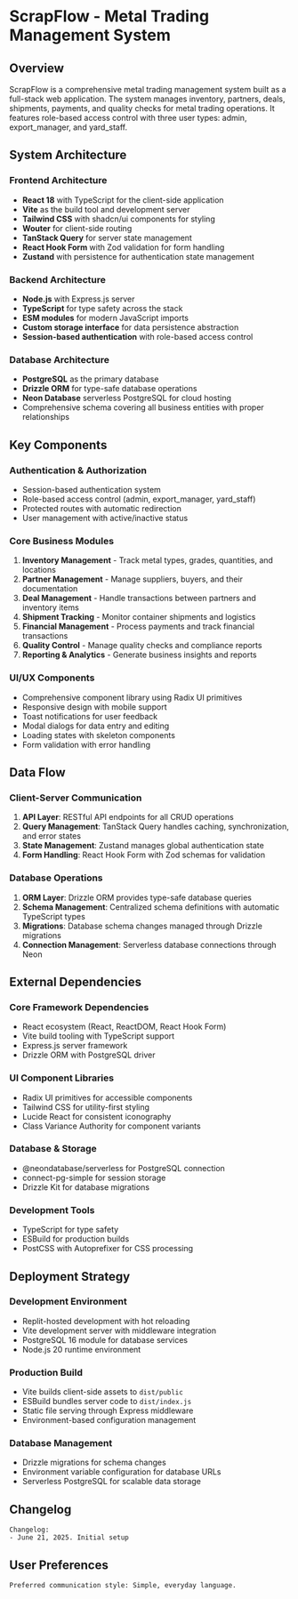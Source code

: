 # ScrapFlow - Metal Trading Management System

## Overview

ScrapFlow is a comprehensive metal trading management system built as a full-stack web application. The system manages inventory, partners, deals, shipments, payments, and quality checks for metal trading operations. It features role-based access control with three user types: admin, export_manager, and yard_staff.

## System Architecture

### Frontend Architecture
- **React 18** with TypeScript for the client-side application
- **Vite** as the build tool and development server
- **Tailwind CSS** with shadcn/ui components for styling
- **Wouter** for client-side routing
- **TanStack Query** for server state management
- **React Hook Form** with Zod validation for form handling
- **Zustand** with persistence for authentication state management

### Backend Architecture
- **Node.js** with Express.js server
- **TypeScript** for type safety across the stack
- **ESM modules** for modern JavaScript imports
- **Custom storage interface** for data persistence abstraction
- **Session-based authentication** with role-based access control

### Database Architecture
- **PostgreSQL** as the primary database
- **Drizzle ORM** for type-safe database operations
- **Neon Database** serverless PostgreSQL for cloud hosting
- Comprehensive schema covering all business entities with proper relationships

## Key Components

### Authentication & Authorization
- Session-based authentication system
- Role-based access control (admin, export_manager, yard_staff)
- Protected routes with automatic redirection
- User management with active/inactive status

### Core Business Modules
1. **Inventory Management** - Track metal types, grades, quantities, and locations
2. **Partner Management** - Manage suppliers, buyers, and their documentation
3. **Deal Management** - Handle transactions between partners and inventory items
4. **Shipment Tracking** - Monitor container shipments and logistics
5. **Financial Management** - Process payments and track financial transactions
6. **Quality Control** - Manage quality checks and compliance reports
7. **Reporting & Analytics** - Generate business insights and reports

### UI/UX Components
- Comprehensive component library using Radix UI primitives
- Responsive design with mobile support
- Toast notifications for user feedback
- Modal dialogs for data entry and editing
- Loading states with skeleton components
- Form validation with error handling

## Data Flow

### Client-Server Communication
1. **API Layer**: RESTful API endpoints for all CRUD operations
2. **Query Management**: TanStack Query handles caching, synchronization, and error states
3. **State Management**: Zustand manages global authentication state
4. **Form Handling**: React Hook Form with Zod schemas for validation

### Database Operations
1. **ORM Layer**: Drizzle ORM provides type-safe database queries
2. **Schema Management**: Centralized schema definitions with automatic TypeScript types
3. **Migrations**: Database schema changes managed through Drizzle migrations
4. **Connection Management**: Serverless database connections through Neon

## External Dependencies

### Core Framework Dependencies
- React ecosystem (React, ReactDOM, React Hook Form)
- Vite build tooling with TypeScript support
- Express.js server framework
- Drizzle ORM with PostgreSQL driver

### UI Component Libraries
- Radix UI primitives for accessible components
- Tailwind CSS for utility-first styling
- Lucide React for consistent iconography
- Class Variance Authority for component variants

### Database & Storage
- @neondatabase/serverless for PostgreSQL connection
- connect-pg-simple for session storage
- Drizzle Kit for database migrations

### Development Tools
- TypeScript for type safety
- ESBuild for production builds
- PostCSS with Autoprefixer for CSS processing

## Deployment Strategy

### Development Environment
- Replit-hosted development with hot reloading
- Vite development server with middleware integration
- PostgreSQL 16 module for database services
- Node.js 20 runtime environment

### Production Build
- Vite builds client-side assets to `dist/public`
- ESBuild bundles server code to `dist/index.js`
- Static file serving through Express middleware
- Environment-based configuration management

### Database Management
- Drizzle migrations for schema changes
- Environment variable configuration for database URLs
- Serverless PostgreSQL for scalable data storage

## Changelog

```
Changelog:
- June 21, 2025. Initial setup
```

## User Preferences

```
Preferred communication style: Simple, everyday language.
```